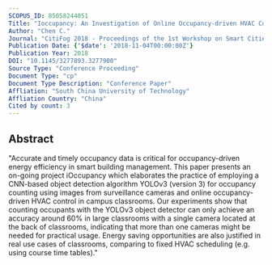 ```yaml
---
SCOPUS_ID: 85058244051
Title: "Ioccupancy: An Investigation of Online Occupancy-driven HVAC Control in Campus Classrooms"
Author: "Chen C."
Journal: "CitiFog 2018 - Proceedings of the 1st Workshop on Smart Cities and Fog Computing, Part of SenSys 2018"
Publication Date: {'$date': '2018-11-04T00:00:00Z'}
Publication Year: 2018
DOI: "10.1145/3277893.3277900"
Source Type: "Conference Proceeding"
Document Type: "cp"
Document Type Description: "Conference Paper"
Affliation: "South China University of Technology"
Affliation Country: "China"
Cited by count: 3
---
```


## Abstract
"Accurate and timely occupancy data is critical for occupancy-driven energy efficiency in smart building management. This paper presents an on-going project iOccupancy which elaborates the practice of employing a CNN-based object detection algorithm YOLOv3 (version 3) for occupancy counting using images from surveillance cameras and online occupancy-driven HVAC control in campus classrooms. Our experiments show that counting occupants with the YOLOv3 object detector can only achieve an accuracy around 60% in large classrooms with a single camera located at the back of classrooms, indicating that more than one cameras might be needed for practical usage. Energy saving opportunities are also justified in real use cases of classrooms, comparing to fixed HVAC scheduling (e.g. using course time tables)."
